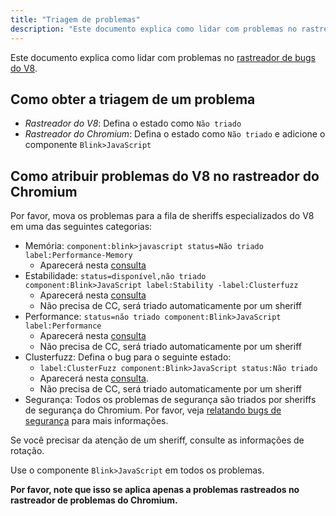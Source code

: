 ```yaml
---
title: "Triagem de problemas"
description: "Este documento explica como lidar com problemas no rastreador de bugs do V8."
---
```

Este documento explica como lidar com problemas no [rastreador de bugs do V8](/bugs).

## Como obter a triagem de um problema

- *Rastreador do V8*: Defina o estado como `Não triado`
- *Rastreador do Chromium*: Defina o estado como `Não triado` e adicione o componente `Blink>JavaScript`

## Como atribuir problemas do V8 no rastreador do Chromium

Por favor, mova os problemas para a fila de sheriffs especializados do V8 em uma das
seguintes categorias:

- Memória: `component:blink>javascript status=Não triado label:Performance-Memory`
    - Aparecerá nesta [consulta](https://bugs.chromium.org/p/chromium/issues/list?can=2&q=component%3Ablink%3Ejavascript+status%3DUntriaged+label%3APerformance-Memory+&colspec=ID+Pri+M+Stars+ReleaseBlock+Cr+Status+Owner+Summary+OS+Modified&x=m&y=releaseblock&cells=tiles)
- Estabilidade: `status=disponível,não triado component:Blink>JavaScript label:Stability -label:Clusterfuzz`
    - Aparecerá nesta [consulta](https://bugs.chromium.org/p/chromium/issues/list?can=2&q=status%3Davailable%2Cuntriaged+component%3ABlink%3EJavaScript+label%3AStability+-label%3AClusterfuzz&colspec=ID+Pri+M+Stars+ReleaseBlock+Component+Status+Owner+Summary+OS+Modified&x=m&y=releaseblock&cells=ids)
    - Não precisa de CC, será triado automaticamente por um sheriff
- Performance: `status=não triado component:Blink>JavaScript label:Performance`
    - Aparecerá nesta [consulta](https://bugs.chromium.org/p/chromium/issues/list?colspec=ID%20Pri%20M%20Stars%20ReleaseBlock%20Cr%20Status%20Owner%20Summary%20OS%20Modified&x=m&y=releaseblock&cells=tiles&q=component%3Ablink%3Ejavascript%20status%3DUntriaged%20label%3APerformance&can=2)
    - Não precisa de CC, será triado automaticamente por um sheriff
- Clusterfuzz: Defina o bug para o seguinte estado:
    - `label:ClusterFuzz component:Blink>JavaScript status:Não triado`
    - Aparecerá nesta [consulta](https://bugs.chromium.org/p/chromium/issues/list?can=2&q=label%3AClusterFuzz+component%3ABlink%3EJavaScript+status%3AUntriaged&colspec=ID+Pri+M+Stars+ReleaseBlock+Component+Status+Owner+Summary+OS+Modified&x=m&y=releaseblock&cells=ids).
    - Não precisa de CC, será triado automaticamente por um sheriff
- Segurança: Todos os problemas de segurança são triados por sheriffs de segurança do Chromium. Por favor, veja [relatando bugs de segurança](/docs/security-bugs) para mais informações.

Se você precisar da atenção de um sheriff, consulte as informações de rotação.

Use o componente `Blink>JavaScript` em todos os problemas.

**Por favor, note que isso se aplica apenas a problemas rastreados no rastreador de problemas do Chromium.**
